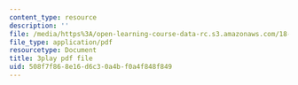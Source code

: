 ```yaml
---
content_type: resource
description: ''
file: /media/https%3A/open-learning-course-data-rc.s3.amazonaws.com/18-650-statistics-for-applications-fall-2016/508f7f868e16d6c30a4bf0a4f848f849_OYcdw5vOgIc.pdf
file_type: application/pdf
resourcetype: Document
title: 3play pdf file
uid: 508f7f86-8e16-d6c3-0a4b-f0a4f848f849
---
```

